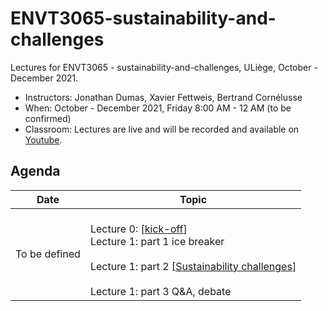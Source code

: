 # ENVT3065-sustainability-and-challenges

Lectures for ENVT3065 - sustainability-and-challenges, ULiège, October - December 2021.

- Instructors: Jonathan Dumas, Xavier Fettweis, Bertrand Cornélusse
- When: October - December 2021, Friday 8:00 AM - 12 AM (to be confirmed)
- Classroom: Lectures are live and will be recorded and available on [Youtube]().

## Agenda

| Date | Topic |
| --- | --- |
| To be defined |<br>Lecture 0: [[kick-off](https://github.com/jonathandumas/ENVT3065-sustainability-and-challenges/blob/main/pdf/ENVT_kick_off.pdf)]<br>Lecture 1: part 1 ice breaker<br><br> Lecture 1: part 2 [[Sustainability challenges]()]<br><br> Lecture 1: part 3 Q&A, debate<br>|
